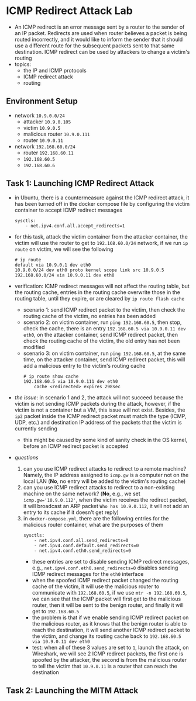 # ICMP Redirect Attack Lab
- An ICMP redirect is an error message sent by a router to the sender of an IP packet. Redirects are used when router believes a packet is being routed incorrectly, and it would like to inform the sender that it should use a different route for the subsequent packets sent to that same destination. ICMP redirect can be used by attackers to change a victim's routing
- topics:
    - the IP and ICMP protocols
    - ICMP redirect attack
    - routing

## Environment Setup
- network `10.9.0.0/24`
    - attacker `10.9.0.105`
    - victim `10.9.0.5`
    - malicious router `10.9.0.111`
    - router `10.9.0.11`
- network `192.168.60.0/24`
    - router `192.168.60.11`
    - `192.168.60.5`
    - `192.168.60.6`

## Task 1: Launching ICMP Redirect Attack
- in Ubuntu, there is a countermeasure against the ICMP redirect attack, it has been turned off in the docker compose file by configuring the victim container to accept ICMP redirect messages
    ```
    sysctls:
        - net.ipv4.conf.all.accept_redirects=1
    ```
- for this task, attack the victim container from the attacker container, the victim will use the router to get to `192.168.60.0/24` network, if we run `ip route` on victim, we will see the following
    ```
    # ip route
    default via 10.9.0.1 dev eth0 
    10.9.0.0/24 dev eth0 proto kernel scope link src 10.9.0.5 
    192.168.60.0/24 via 10.9.0.11 dev eth0
    ```
- verification: ICMP redirect messages will not affect the routing table, but the routing cache, entries in the routing cache overwrite those in the routing table, until they expire, or are cleared by `ip route flash cache`
    - scenario 1: send ICMP redirect packet to the victim, then check the routing cache of the victim, no entries has been added
    - scenario 2: on victim container, run `ping 192.168.60.5`, then stop, check the cache, there is an entry `192.168.60.5 via 10.9.0.11 dev eth0`, on the attacker container, send ICMP redirect packet, then check the routing cache of the victim, the old entry has not been modified
    - scenario 3: on victim container, run `ping 192.168.60.5`, at the same time, on the attacker container, send ICMP redirect packet, this will add a malicious entry to the victim's routing cache
        ```
        # ip route show cache
        192.168.60.5 via 10.9.0.111 dev eth0
            cache <redirected> expires 298sec
        ```
- *the issue*: in scenario 1 and 2, the attack will not succeed because the victim is not sending ICMP packets during the attack, however, if the victim is not a container but a VM, this issue will not exist. Besides, the `ip2` packet inside the ICMP redirect packet must match the type (ICMP, UDP, etc.) and destination IP address of the packets that the victim is currently sending
    - this might be caused by some kind of sanity check in the OS kernel, before an ICMP redirect packet is accepted

- *questions*
    1. can you use ICMP redirect attacks to redirect to a remote machine? Namely, the IP address assigned to `icmp.gw` is a computer not on the local LAN (**No**, no entry will be added to the victim's routing cache)
    2. can you use ICMP redirect attacks to redirect to a non-existing machine on the same network? (**No**, e.g., we set `icmp.gw='10.9.0.112'`, when the victim receives the redirect packet, it will broadcast an ARP packet `Who has 10.9.0.112`, it will not add an entry to its cache if it doesn't get reply)
    3. in `docker-compose.yml`, there are the following entries for the malicious router container, what are the purposes of them
        ```
        sysctls:
            - net.ipv4.conf.all.send_redirects=0
            - net.ipv4.conf.default.send_redirects=0
            - net.ipv4.conf.eth0.send_redirects=0
        ```
        - these entries are set to disable sending ICMP redirect messages, e.g., `net.ipv4.conf.eth0.send_redirects=0` disables sending ICMP redirect messages for the `eth0` interface
        - when the spoofed ICMP redirect packet changed the routing cache of the victim, it will use the malicious router to communicate with `192.168.60.5`, if we use `mtr -n 192.168.60.5`, we can see that the ICMP packet will first get to the malicious router, then it will be sent to the benign router, and finally it will get to `192.168.60.5`
        - the problem is that if we enable sending ICMP redirect packet on the malicious router, as it knows that the benign router is able to reach the destination, it will send another ICMP redirect packet to the victim, and change its routing cache back to `192.168.60.5 via 10.9.0.11 dev eth0`
        - test: when all of these 3 values are set to `1`, launch the attack, on Wireshark, we will see 2 ICMP redirect packets, the first one is spoofed by the attacker, the second is from the malicious router to tell the victim that `10.9.0.11` is a router that can reach the destination

## Task 2: Launching the MITM Attack
